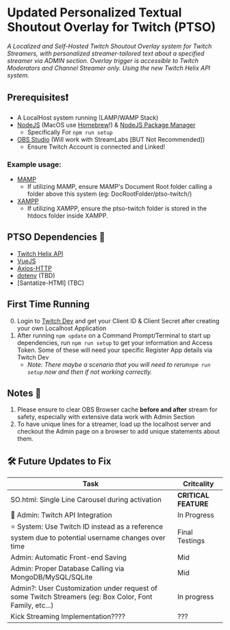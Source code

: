 # Updated Personalized Textual Shoutout Overlay for Twitch (PTSO)


*A Localized and Self-Hosted Twitch Shoutout Overlay system for Twitch Streamers, with personalized streamer-tailored text about a specified streamer via ADMIN section. Overlay trigger is accessible to Twitch Moderators and Channel Streamer only. Using the new Twitch Helix API system.*

## Prerequisites❗
- A LocalHost system running (LAMP/WAMP Stack)
- [NodeJS](https://nodejs.org/en/download) (MacOS use [Homebrew](https://brew.sh)!) & [NodeJS Package Manager](https://npmjs.com)
    - Specifically For ```npm run setup```
- [OBS Studio](https://obsproject.com) (Will work with StreamLabs [BUT Not Recommended])
    - Ensure Twitch Account is connected and Linked! 
### Example usage:
- [MAMP](https://www.mamp.info/)
    - If utilizing MAMP, ensure MAMP's Document Root folder calling a folder above this system (eg: DocRootFolder/ptso-twitch/)
- [XAMPP](https://www.apachefriends.org/download.html)
    - If utilizing XAMPP, ensure the ptso-twitch folder is stored in the htdocs folder inside XAMPP.    
## PTSO Dependencies 🤝
- [Twitch Helix API](https://dev.twitch.tv/docs/api/)
- [VueJS](https://vuejs.org)
- [Axios-HTTP](http://axios-http.com)
- [dotenv](https://www.npmjs.com/package/dotenv) (TBD)
- [Santatize-HTMl] (TBC)

## First Time Running
0) Login to [Twitch Dev](https://dev.twitch.tv) and get your Client ID & Client Secret after creating your own Localhost Application
1) After running ```npm update``` on a Command Prompt/Terminal to start up dependencies, run ```npm run setup``` to get your information and Access Token. Some of these will need your specific Register App details via Twitch Dev
    - *Note: There maybe a scenario that you will need to rerun```npm run setup``` now and then if not working correctly.*

## Notes 📝
1) Please ensure to clear OBS Browser cache **before and after** stream for safety, especially with extensive data work with Admin Section
3) To have unique lines for a streamer, load up the localhost server and checkout the Admin page on a browser to add unique statements about them.

## 🛠️ Future Updates to Fix
|Task| Critcality |
|------|-------|
|SO.html: Single Line Carousel during activation| **CRITICAL FEATURE** | 
|📌 Admin: Twitch API Integration |In Progress|
|⭐️ System: Use Twitch ID instead as a reference system due to potential username changes over time|Final Testings|
|Admin: Automatic Front-end Saving|Mid|
|Admin: Proper Database Calling via MongoDB/MySQL/SQLite|Mid|
|Admin?: User Customization under request of some Twitch Streamers (eg: Box Color, Font Family, etc...)|In progress|
|Kick Streaming Implementation???? |???|